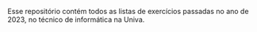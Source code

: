 Esse repositório contém todos as listas de exercícios passadas no ano de 2023, no técnico de informática na Univa.
